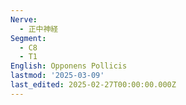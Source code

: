```yaml
---
Nerve:
  - 正中神経
Segment:
  - C8
  - T1
English: Opponens Pollicis
lastmod: '2025-03-09'
last_edited: 2025-02-27T00:00:00.000Z
---
```



